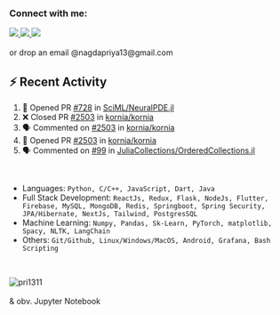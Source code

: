 <h3 align="left">Connect with me:</h3>
<div >
	<div>
 	<a href="https://linkedin.com/in/priya-nagda" target="blank">
	    <img src='https://img.shields.io/badge/Linkedin-Connect-0A66C2?style=for-the-badge&logo=linkedin'/>
	  </a>
	  <a href="https://kaggle.com/priyanagda" target="blank">
	    <img src='https://img.shields.io/badge/Kaggle-Notebooks%20Expert-blue?style=for-the-badge&logo=kaggle'/>
	  </a>
    <a href="https://priyanagda.in/" target="blank">
      <img src='https://img.shields.io/badge/Portfolio-Priya%20Nagda%20-blue?style=for-the-badge'/>
    </a>
	</div>
<br>or drop an email @nagdapriya13@gmail.com
</div>


## ⚡ Recent Activity
<!--START_SECTION:activity-->
1. 💪 Opened PR [#728](https://github.com/SciML/NeuralPDE.jl/pull/728) in [SciML/NeuralPDE.jl](https://github.com/SciML/NeuralPDE.jl)
2. ❌ Closed PR [#2503](https://github.com/kornia/kornia/pull/2503) in [kornia/kornia](https://github.com/kornia/kornia)
3. 🗣 Commented on [#2503](https://github.com/kornia/kornia/pull/2503#issuecomment-1666534261) in [kornia/kornia](https://github.com/kornia/kornia)
4. 💪 Opened PR [#2503](https://github.com/kornia/kornia/pull/2503) in [kornia/kornia](https://github.com/kornia/kornia)
5. 🗣 Commented on [#99](https://github.com/JuliaCollections/OrderedCollections.jl/issues/99#issuecomment-1666072720) in [JuliaCollections/OrderedCollections.jl](https://github.com/JuliaCollections/OrderedCollections.jl)
<!--END_SECTION:activity-->

<br>
  
- Languages: `Python, C/C++, JavaScript, Dart, Java`
- Full Stack Development: `ReactJs, Redux, Flask, NodeJs, Flutter, Firebase, MySQL, MongoDB, Redis, Springboot, Spring Security, JPA/Hibernate, NextJs, Tailwind, PostgresSQL`
- Machine Learning: `Numpy, Pandas, Sk-Learn, PyTorch, matplotlib, Spacy, NLTK, LangChain`
- Others: `Git/Github, Linux/Windows/MacOS, Android, Grafana, Bash Scripting`
<br>
<div>
  <p><img align="left" src="https://github-readme-stats.vercel.app/api/top-langs?username=pri1311&show_icons=true&locale=en&layout=compact&hide=Jupyter%20Notebook,HTML,CSS,EJS" alt="pri1311" /></p>
</div>
<br/>
<br/>
& obv. Jupyter Notebook
  
